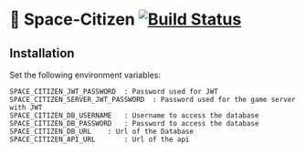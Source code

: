 # :rocket: Space-Citizen [![Build Status](https://travis-ci.com/Space-Citizen/space-citizen.svg?branch=master)](https://travis-ci.com/Space-Citizen/space-citizen)

## Installation

  Set the following environment variables:
  
    SPACE_CITIZEN_JWT_PASSWORD  : Password used for JWT
    SPACE_CITIZEN_SERVER_JWT_PASSWORD  : Password used for the game server with JWT
    SPACE_CITIZEN_DB_USERNAME   : Username to access the database
    SPACE_CITIZEN_DB_PASSWORD   : Password to access the database
    SPACE_CITIZEN_DB_URL	: Url of the Database
    SPACE_CITIZEN_API_URL       : Url of the api

